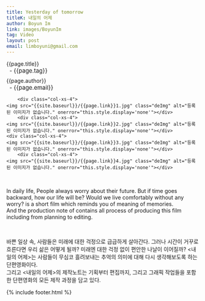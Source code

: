 ```yaml
---
title: Yesterday of tomorrow
titleK: 내일의 어제
author: Boyun Im
link: images/BoyunIm
tag: Video
layout: post
email: limboyuni@gmail.com
---	
```


<div class="container">

<div class="deDep">
{{page.title}}<br>
<p style="font-size:15px; margin:0px; padding:0px 0px 0px 8px; margin:0px 0px 8px 0px;">- {{page.tag}}</p>
{{page.author}}<br>
<p style="font-size:15px; margin:0px; padding:0px 0px 0px 8px;">- {{page.email}}</p>
</div>


<div class="row" class="imgcolor">
	
		<div class="col-xs-4">
	<img src="{{site.baseurl}}/{{page.link}}1.jpg" class="deImg" alt="등록된 이미지가 없습니다." onerror="this.style.display='none'"></div>
		<div class="col-xs-4">
	<img src="{{site.baseurl}}/{{page.link}}2.jpg" class="deImg" alt="등록된 이미지가 없습니다." onerror="this.style.display='none'"></div>
	<div class="col-xs-4">
	<img src="{{site.baseurl}}/{{page.link}}3.jpg" class="deImg" alt="등록된 이미지가 없습니다." onerror="this.style.display='none'"></div>
		<div class="col-xs-4">
	<img src="{{site.baseurl}}/{{page.link}}4.jpg" class="deImg" alt="등록된 이미지가 없습니다." onerror="this.style.display='none'"></div>
	
</div>
<br>

<div class="det lato">



In daily life, People always worry about their future. But if time goes backward, how our life will be? Would we live comfortably without any worry? <Yesterday of tomorrow> is a short film which reminds you of meaning of memories. 
<br>
And the production note of <Yesterday of tomorrow> contains all process of producing this film including from planning to editing.
 


</div>

<br>

<div class="noto">

바쁜 일상 속, 사람들은 미래에 대한 걱정으로 급급하게 살아간다. 그러나 시간이 거꾸로 흐른다면 우리 삶은 어떻게 될까? 미래엔 대한 걱정 없이 편안한 나날이 이어질까? <내일의 어제>는 사람들이 무심코 흘려보내는 추억의 의미에 대해 다시 생각해보도록 하는 단편영화이다.
<br>
그리고 <내일의 어제>의 제작노트는 기획부터 편집까지, 그리고 그래픽 작업들을 포함한 단편영화의 모든 제작 과정을 담고 있다.


</div>
{% include footer.html %}
 